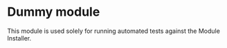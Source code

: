 # Dummy module

This module is used solely for running automated tests against the Module Installer. 